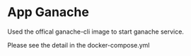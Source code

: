 # App Ganache
Used the offical ganache-cli image to start ganache service.

Please see the detail in the docker-compose.yml